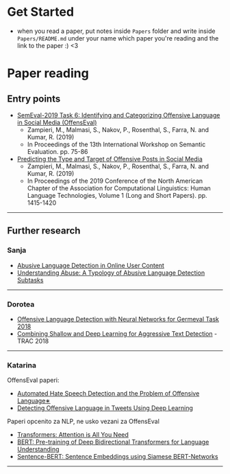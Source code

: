 # Get Started

- when you read a paper, put notes inside `Papers` folder and write inside `Papers/README.md` under your name which paper you're reading and the link to the paper :) <3

# Paper reading

## Entry points

- [SemEval-2019 Task 6: Identifying and Categorizing Offensive Language
in Social Media (OffensEval)](https://arxiv.org/pdf/1903.08983.pdf)
	- Zampieri, M., Malmasi, S., Nakov, P., Rosenthal, S., Farra, N. and Kumar, R. (2019)
	-  In Proceedings of the 13th International Workshop on Semantic Evaluation. pp. 75-86
- [Predicting the Type and Target of Offensive Posts in Social Media](https://arxiv.org/pdf/1902.09666.pdf)
	- Zampieri, M., Malmasi, S., Nakov, P., Rosenthal, S., Farra, N. and Kumar, R. (2019)
	-  In Proceedings of the 2019 Conference of the North American Chapter of the Association for Computational Linguistics: Human Language Technologies, Volume 1 (Long and Short Papers). pp. 1415-1420

---

## Further research

### Sanja

- [Abusive Language Detection in Online User Content](https://dl.acm.org/doi/pdf/10.1145/2872427.2883062)
- [Understanding Abuse: A Typology of Abusive Language Detection Subtasks](https://www.aclweb.org/anthology/W17-3012/)


---

### Dorotea
- [Offensive Language Detection with Neural Networks
for Germeval Task 2018](https://epub.oeaw.ac.at/0xc1aa5576_0x003a10e4.pdf)
- [Combining Shallow and Deep Learning  for Aggressive Text Detection](https://www.aclweb.org/anthology/W18-44.pdf) - TRAC 2018
---

### Katarina

OffensEval paperi:
- [Automated Hate Speech Detection and the Problem of Offensive Language∗](https://arxiv.org/pdf/1703.04009.pdf)
- [Detecting Offensive Language in Tweets Using Deep Learning](https://arxiv.org/abs/1801.04433)

Paperi opcenito za NLP, ne usko vezani za OffensEval
- [Transformers: Attention is All You Need](https://arxiv.org/abs/1706.03762)
- [BERT: Pre-training of Deep Bidirectional Transformers for Language Understanding](https://arxiv.org/abs/1810.04805)
- [Sentence-BERT: Sentence Embeddings using Siamese BERT-Networks](https://arxiv.org/abs/1908.10084)


---
